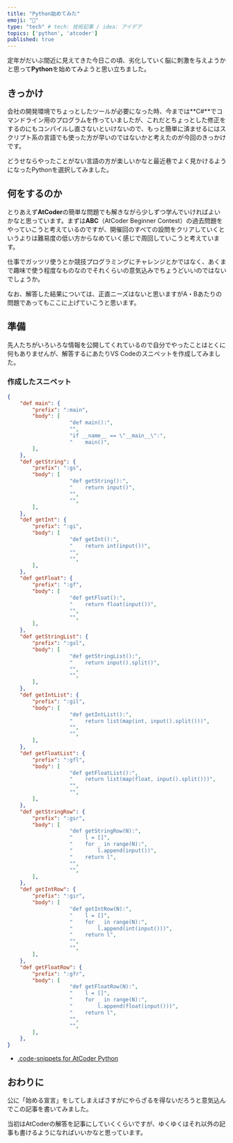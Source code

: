 ```yaml
---
title: "Python始めてみた"
emoji: "📝"
type: "tech" # tech: 技術記事 / idea: アイデア
topics: ['python', 'atcoder']
published: true
---
```


定年がだいぶ間近に見えてきた今日この頃、劣化していく脳に刺激を与えようかと思って**Python**を始めてみようと思い立ちました。

## きっかけ

会社の開発環境でちょっとしたツールが必要になった時、今までは**C#**でコマンドライン用のプログラムを作っていましたが、これだとちょっとした修正をするのにもコンパイルし直さないといけないので、もっと簡単に済ませるにはスクリプト系の言語でも使った方が早いのではないかと考えたのが今回のきっかけです。

どうせならやったことがない言語の方が楽しいかなと最近巷でよく見かけるようになったPythonを選択してみました。

## 何をするのか

とりあえず**AtCoder**の簡単な問題でも解きながら少しずつ学んでいければよいかなと思っています。まずは**ABC**（AtCoder Beginner Contest）の過去問題をやっていこうと考えているのですが、開催回のすべての設問をクリアしていくというよりは難易度の低い方からなめていく感じで周回していこうと考えています。

仕事でガッツリ使うとか競技プログラミングにチャレンジとかではなく、あくまで趣味で使う程度なものなのでそれくらいの意気込みでちょうどいいのではないでしょうか。

なお、解答した結果については、正直ニーズはないと思いますがA・Bあたりの問題であってもここに上げていこうと思います。

## 準備

先人たちがいろいろな情報を公開してくれているので自分でやったことはとくに何もありませんが、解答するにあたりVS Codeのスニペットを作成してみました。

### 作成したスニペット

```json
{
    "def main": {
        "prefix": ":main",
        "body": [
                    "def main():",
                    "",
                    "if __name__ == \"__main__\":",
                    "    main()",
        ],
    },
    "def getString": {
        "prefix": ":gs",
        "body": [
                    "def getString():",
                    "    return input()",
                    "",
                    "",
        ],
    },
    "def getInt": {
        "prefix": ":gi",
        "body": [
                    "def getInt():",
                    "    return int(input())",
                    "",
                    "",
        ],
    },
    "def getFloat": {
        "prefix": ":gf",
        "body": [
                    "def getFloat():",
                    "    return float(input())",
                    "",
                    "",
        ],
    },
    "def getStringList": {
        "prefix": ":gsl",
        "body": [
                    "def getStringList():",
                    "    return input().split()",
                    "",
                    "",
        ],
    },
    "def getIntList": {
        "prefix": ":gil",
        "body": [
                    "def getIntList():",
                    "    return list(map(int, input().split()))",
                    "",
                    "",
        ],
    },
    "def getFloatList": {
        "prefix": ":gfl",
        "body": [
                    "def getFloatList():",
                    "    return list(map(float, input().split()))",
                    "",
                    "",
        ],
    },
    "def getStringRow": {
        "prefix": ":gsr",
        "body": [
                    "def getStringRow(N):",
                    "    l = []",
                    "    for _ in range(N):",
                    "        l.append(input())",
                    "    return l",
                    "",
                    "",
        ],
    },
    "def getIntRow": {
        "prefix": ":gir",
        "body": [
                    "def getIntRow(N):",
                    "    l = []",
                    "    for _ in range(N):",
                    "        l.append(int(input()))",
                    "    return l",
                    "",
                    "",
        ],
    },
    "def getFloatRow": {
        "prefix": ":gfr",
        "body": [
                    "def getFloatRow(N):",
                    "    l = []",
                    "    for _ in range(N):",
                    "        l.append(float(input()))",
                    "    return l",
                    "",
                    "",
        ],
    },
}
```

- [.code-snippets for AtCoder Python](https://gist.github.com/hyperdb/dae9811a5eee5402af413ffd04179b60)

## おわりに

公に「始める宣言」をしてしまえばさすがにやらざるを得ないだろうと意気込んでこの記事を書いてみました。

当初はAtCoderの解答を記事にしていくくらいですが、ゆくゆくはそれ以外の記事も書けるようになればいいかなと思っています。
